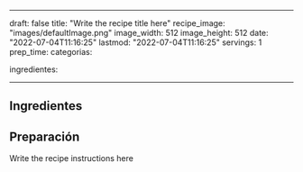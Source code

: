 
---
draft: false
title: "Write the recipe title here"
recipe_image: "images/defaultImage.png"
image_width: 512
image_height: 512
date: "2022-07-04T11:16:25"
lastmod: "2022-07-04T11:16:25"
servings: 1
prep_time: 
categorias:

ingredientes:

---

## Ingredientes


## Preparación
Write the recipe instructions here


